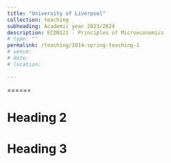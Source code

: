```yaml
---
title: "University of Liverpool"
collection: teaching
subheading: Academic year 2023/2024
description: ECON121 - Principles of Microeconomics
# type: ""
permalink: /teaching/2014-spring-teaching-1
# venue: 
# date: 
# location: 

---
```

======

Heading 2
======

Heading 3
======

